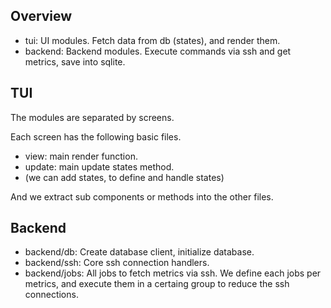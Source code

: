 ## Overview

- tui: UI modules. Fetch data from db (states), and render them.
- backend: Backend modules. Execute commands via ssh and get metrics, save into sqlite.

## TUI

The modules are separated by screens.

Each screen has the following basic files.

- view: main render function.
- update: main update states method.
- (we can add states, to define and handle states)


And we extract sub components or methods into the other files.

## Backend

- backend/db: Create database client, initialize database.
- backend/ssh: Core ssh connection handlers.
- backend/jobs: All jobs to fetch metrics via ssh. We define each jobs per metrics, and execute them in a certaing group to reduce the ssh connections.
